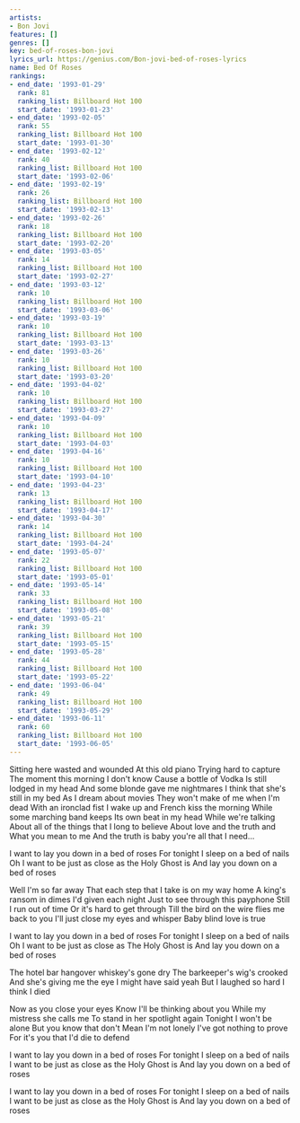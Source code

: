 ```yaml
---
artists:
- Bon Jovi
features: []
genres: []
key: bed-of-roses-bon-jovi
lyrics_url: https://genius.com/Bon-jovi-bed-of-roses-lyrics
name: Bed Of Roses
rankings:
- end_date: '1993-01-29'
  rank: 81
  ranking_list: Billboard Hot 100
  start_date: '1993-01-23'
- end_date: '1993-02-05'
  rank: 55
  ranking_list: Billboard Hot 100
  start_date: '1993-01-30'
- end_date: '1993-02-12'
  rank: 40
  ranking_list: Billboard Hot 100
  start_date: '1993-02-06'
- end_date: '1993-02-19'
  rank: 26
  ranking_list: Billboard Hot 100
  start_date: '1993-02-13'
- end_date: '1993-02-26'
  rank: 18
  ranking_list: Billboard Hot 100
  start_date: '1993-02-20'
- end_date: '1993-03-05'
  rank: 14
  ranking_list: Billboard Hot 100
  start_date: '1993-02-27'
- end_date: '1993-03-12'
  rank: 10
  ranking_list: Billboard Hot 100
  start_date: '1993-03-06'
- end_date: '1993-03-19'
  rank: 10
  ranking_list: Billboard Hot 100
  start_date: '1993-03-13'
- end_date: '1993-03-26'
  rank: 10
  ranking_list: Billboard Hot 100
  start_date: '1993-03-20'
- end_date: '1993-04-02'
  rank: 10
  ranking_list: Billboard Hot 100
  start_date: '1993-03-27'
- end_date: '1993-04-09'
  rank: 10
  ranking_list: Billboard Hot 100
  start_date: '1993-04-03'
- end_date: '1993-04-16'
  rank: 10
  ranking_list: Billboard Hot 100
  start_date: '1993-04-10'
- end_date: '1993-04-23'
  rank: 13
  ranking_list: Billboard Hot 100
  start_date: '1993-04-17'
- end_date: '1993-04-30'
  rank: 14
  ranking_list: Billboard Hot 100
  start_date: '1993-04-24'
- end_date: '1993-05-07'
  rank: 22
  ranking_list: Billboard Hot 100
  start_date: '1993-05-01'
- end_date: '1993-05-14'
  rank: 33
  ranking_list: Billboard Hot 100
  start_date: '1993-05-08'
- end_date: '1993-05-21'
  rank: 39
  ranking_list: Billboard Hot 100
  start_date: '1993-05-15'
- end_date: '1993-05-28'
  rank: 44
  ranking_list: Billboard Hot 100
  start_date: '1993-05-22'
- end_date: '1993-06-04'
  rank: 49
  ranking_list: Billboard Hot 100
  start_date: '1993-05-29'
- end_date: '1993-06-11'
  rank: 60
  ranking_list: Billboard Hot 100
  start_date: '1993-06-05'
---
```

Sitting here wasted and wounded
At this old piano
Trying hard to capture
The moment this morning I don't know
Cause a bottle of Vodka
Is still lodged in my head
And some blonde gave me nightmares
I think that she's still in my bed
As I dream about movies
They won't make of me when I'm dead
With an ironclad fist I wake up and
French kiss the morning
While some marching band keeps
Its own beat in my head
While we're talking
About all of the things that I long to believe
About love and the truth and
What you mean to me
And the truth is baby you're all that I need...


I want to lay you down in a bed of roses
For tonight I sleep on a bed of nails
Oh I want to be just as close as the Holy Ghost is
And lay you down on a bed of roses


Well I'm so far away
That each step that I take is on my way home
A king's ransom in dimes I'd given each night
Just to see through this payphone
Still I run out of time
Or it's hard to get through
Till the bird on the wire flies me back to you
I'll just close my eyes and whisper
Baby blind love is true


I want to lay you down in a bed of roses
For tonight I sleep on a bed of nails
Oh I want to be just as close as
The Holy Ghost is
And lay you down on a bed of roses


The hotel bar hangover whiskey's gone dry
The barkeeper's wig's crooked
And she's giving me the eye
I might have said yeah
But I laughed so hard I think I died

Now as you close your eyes
Know I'll be thinking about you
While my mistress she calls me
To stand in her spotlight again
Tonight I won't be alone
But you know that don't
Mean I'm not lonely
I've got nothing to prove
For it's you that I'd die to defend


I want to lay you down in a bed of roses
For tonight I sleep on a bed of nails
I want to be just as close as the Holy Ghost is
And lay you down on a bed of roses

I want to lay you down in a bed of roses
For tonight I sleep on a bed of nails
I want to be just as close as the Holy Ghost is
And lay you down on a bed of roses
